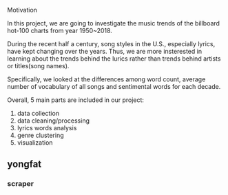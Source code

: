 Motivation

In this project, we are going to investigate the music trends of the billboard hot-100 charts from year 1950~2018. 

During the recent half a century, song styles in the U.S., especially lyrics, have kept changing over the years. Thus, we are more insterested in learning about the trends behind the lurics rather than trends behind artists or titles(song names). 

Specifically, we looked at the differences among word count, average number of vocabulary of all songs and sentimental words for each decade.

Overall, 5 main parts are included in our project:
1. data collection
2. data cleaning/processing
3. lyrics words analysis
4. genre clustering
5. visualization

## yongfat
### scraper

